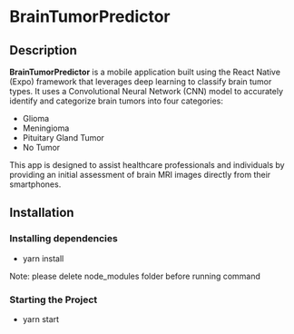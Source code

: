# BrainTumorPredictor
## Description
**BrainTumorPredictor** is a mobile application built using the React Native (Expo) framework that leverages deep learning to classify brain tumor types. It uses a Convolutional Neural Network (CNN) model to 
accurately identify and categorize brain tumors into four categories:

- Glioma
- Meningioma
- Pituitary Gland Tumor
- No Tumor
  
This app is designed to assist healthcare professionals and individuals by providing an initial assessment of brain MRI images directly from their smartphones.

## Installation
### Installing dependencies
- yarn install
  
Note: please delete node_modules folder before running command

### Starting the Project
- yarn start
